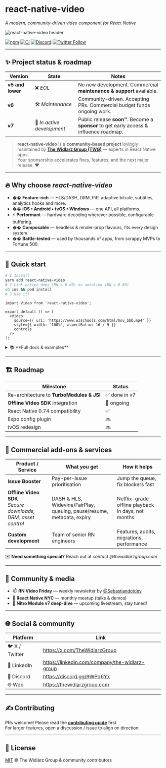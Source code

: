 # react-native-video  
*A modern, community-driven video component for React Native*

![react-native-video header](https://raw.githubusercontent.com/TheWidlarzGroup/react-native-video/master/.github/header.svg)

[![npm](https://img.shields.io/npm/v/react-native-video?label=npm&logo=npm)](https://www.npmjs.com/package/react-native-video)
[![CI](https://img.shields.io/github/actions/workflow/status/TheWidlarzGroup/react-native-video/ci.yml?label=CI)](https://github.com/TheWidlarzGroup/react-native-video/actions)
[![Discord](https://img.shields.io/discord/932583855555648562?label=Discord&logo=discord)](https://discord.gg/9WPq6Yx)
[![Twitter Follow](https://img.shields.io/twitter/follow/TheWidlarzGroup?style=social)](https://twitter.com/TheWidlarzGroup)

---

## ✨ Project status & roadmap

| Version | State | Notes |
|---------|-------|-------|
| **v5 and lower** | ❌ *EOL* | No new development. Commercial **maintenance & support** available. |
| **v6** | 🛠 *Maintenance* | Community-driven. Accepting PRs. Commercial budget funds ongoing work. |
| **v7** | 🚀 *In active development* | Public release **soon™**. Become a **sponsor** to get early access & influence roadmap. |

> **react-native-video** is a **community-based project** lovingly maintained by **[The Widlarz Group (TWG)](https://thewidlarzgroup.com)** — experts in React Native apps.  
> Your sponsorship accelerates fixes, features, and the next major release. ❤️

---

## 🔥 Why choose *react-native-video*

- �� **Feature-rich** — HLS/DASH, DRM, PiP, adaptive bitrate, subtitles, analytics hooks and more.  
- �� **iOS • Android • tvOS • Windows** — one API, all platforms.  
- ⚡️ **Performant** — hardware decoding wherever possible, configurable buffering.  
- �� **Composable** — headless & render-prop flavours, fits every design system.  
- �� **Battle-tested** — used by thousands of apps, from scrappy MVPs to Fortune 500.

---

## 🚀 Quick start

```bash
# 1 Install
yarn add react-native-video
# 2 Link native deps (RN < 0.60) or autolink (RN ≥ 0.60)
cd ios && pod install
# 3 Use it!
```

```tsx
import Video from 'react-native-video';

export default () => (
  <Video
    source={{ uri: 'https://www.w3schools.com/html/mov_bbb.mp4' }}
    style={{ width: '100%', aspectRatio: 16 / 9 }}
    controls
  />
);
```

<details>
<summary>📚 **Full docs & examples**</summary>

- Installation  
- API reference  
- Events  
- Adaptive streaming  
- DRM (Widevine / FairPlay)  
- Subtitles  
- Buffering strategies  
- Custom UI  
- Troubleshooting  

</details>

---

## 🏗️ Roadmap

| Milestone | Status |
|-----------|--------|
| Re-architecture to **TurboModules & JSI** | ✅ done in v7 |
| **Offline Video SDK** integration | 🚧 ongoing |
| React Native 0.74 compatibility | ✅ |
| Expo config plugin | 🔜 |
| tvOS redesign | 🔜 |

---

## 💼 Commercial add-ons & services

| Product / Service | What you get | How it helps |
|-------------------|--------------|--------------|
| **Issue Booster** | Pay-per-issue prioritisation | Jump the queue, fix blockers fast |
| **Offline Video SDK** <br>_Secure downloads, DRM, asset control_ | DASH & HLS, Widevine/FairPlay, queuing, pause/resume, metadata, expiry | Netflix-grade offline playback in days, not months |
| **Custom development** | Team of senior RN engineers | Features, audits, migrations, performance |

✉️ **Need something special?** Reach out at *contact @thewidlarzgroup.com*

---

## 💬 Community & media

- 📫 **RN Video Friday** — weekly newsletter by [@Sebastiandotdev](https://x.com/Sebastiandotdev)  
- 🗽 **React Native NYC** — monthly meetup (talks & demos)  
- 🧨 **Nitro Module v7 deep-dive** — upcoming livestream, stay tuned!  

---

## 🌐 Social & community

| Platform | Link |
|----------|------|
| 🐦 X / Twitter | <https://x.com/TheWidlarzGroup> |
| 💼 LinkedIn | <https://linkedin.com/company/the-widlarz-group> |
| 💬 Discord | <https://discord.gg/9WPq6Yx> |
| 🌐 Web | <https://thewidlarzgroup.com> |

---

## ✍️ Contributing

PRs welcome! Please read the **[contributing guide](CONTRIBUTING.md)** first.  
For larger features, open a discussion / issue to align on direction.

---

## 📝 License

[MIT](LICENSE) © The Widlarz Group & community contributors